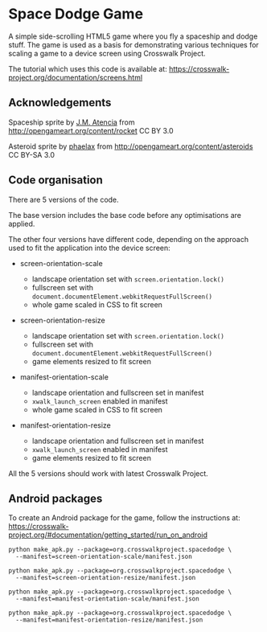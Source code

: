 # Space Dodge Game

A simple side-scrolling HTML5 game where you fly a spaceship and
dodge stuff. The game is used as a basis for demonstrating various
techniques for scaling a game to a device screen using Crosswalk
Project.

The tutorial which uses this code is available at:
https://crosswalk-project.org/documentation/screens.html

## Acknowledgements

Spaceship sprite by [J.M. Atencia](http://opengameart.org/users/jmatencia)
from http://opengameart.org/content/rocket
CC BY 3.0

Asteroid sprite by [phaelax](http://opengameart.org/users/phaelax)
from http://opengameart.org/content/asteroids
CC BY-SA 3.0

## Code organisation

There are 5 versions of the code.

The base version includes the base code before any optimisations are
applied.

The other four versions have different code, depending on
the approach used to fit the application into the device screen:

*   screen-orientation-scale

    *   landscape orientation set with `screen.orientation.lock()`
    *   fullscreen set with `document.documentElement.webkitRequestFullScreen()`
    *   whole game scaled in CSS to fit screen

*   screen-orientation-resize

    *   landscape orientation set with `screen.orientation.lock()`
    *   fullscreen set with `document.documentElement.webkitRequestFullScreen()`
    *   game elements resized to fit screen

*   manifest-orientation-scale

    *   landscape orientation and fullscreen set in manifest
    *   `xwalk_launch_screen` enabled in manifest
    *   whole game scaled in CSS to fit screen

*   manifest-orientation-resize

    *   landscape orientation and fullscreen set in manifest
    *   `xwalk_launch_screen` enabled in manifest
    *   game elements resized to fit screen

All the 5 versions should work with latest Crosswalk Project.

## Android packages

To create an Android package for the game, follow the instructions at:
https://crosswalk-project.org/#documentation/getting_started/run_on_android

    python make_apk.py --package=org.crosswalkproject.spacedodge \
      --manifest=screen-orientation-scale/manifest.json

    python make_apk.py --package=org.crosswalkproject.spacedodge \
      --manifest=screen-orientation-resize/manifest.json

    python make_apk.py --package=org.crosswalkproject.spacedodge \
      --manifest=manifest-orientation-scale/manifest.json

    python make_apk.py --package=org.crosswalkproject.spacedodge \
      --manifest=manifest-orientation-resize/manifest.json

